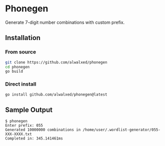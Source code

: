 # Phonegen

Generate 7-digit number combinations with custom prefix.

## Installation

### From source

```bash
git clone https://github.com/alwalxed/phonegen
cd phonegen
go build
```

### Direct install

```bash
go install github.com/alwalxed/phonegen@latest
```

## Sample Output

```
$ phonegen
Enter prefix: 055
Generated 10000000 combinations in /home/user/.wordlist-generator/055-XXX-XXXX.txt
Completed in: 345.141461ms
```
